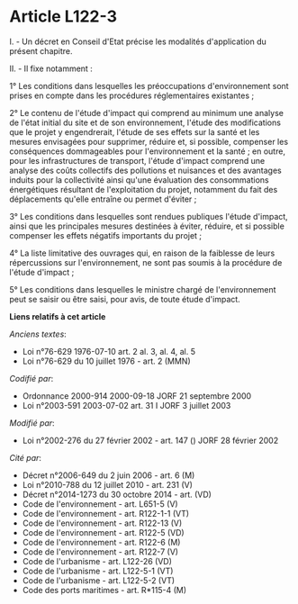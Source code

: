 # Article L122-3

I. - Un décret en Conseil d'Etat précise les modalités d'application du présent chapitre.

II. - Il fixe notamment :

1° Les conditions dans lesquelles les préoccupations d'environnement sont prises en compte dans les procédures réglementaires
existantes ;

2° Le contenu de l'étude d'impact qui comprend au minimum une analyse de l'état initial du site et de son environnement,
l'étude des modifications que le projet y engendrerait, l'étude de ses effets sur la santé et les mesures envisagées pour
supprimer, réduire et, si possible, compenser les conséquences dommageables pour l'environnement et la santé ; en outre, pour
les infrastructures de transport, l'étude d'impact comprend une analyse des coûts collectifs des pollutions et nuisances et
des avantages induits pour la collectivité ainsi qu'une évaluation des consommations énergétiques résultant de l'exploitation
du projet, notamment du fait des déplacements qu'elle entraîne ou permet d'éviter ;

3° Les conditions dans lesquelles sont rendues publiques l'étude d'impact, ainsi que les principales mesures destinées à
éviter, réduire, et si possible compenser les effets négatifs importants du projet ;

4° La liste limitative des ouvrages qui, en raison de la faiblesse de leurs répercussions sur l'environnement, ne sont pas
soumis à la procédure de l'étude d'impact ;

5° Les conditions dans lesquelles le ministre chargé de l'environnement peut se saisir ou être saisi, pour avis, de toute
étude d'impact.

**Liens relatifs à cet article**

_Anciens textes_:

  - Loi n°76-629 1976-07-10 art. 2 al. 3, al. 4, al. 5
  - Loi n°76-629 du 10 juillet 1976 - art. 2 (MMN)

_Codifié par_:

  - Ordonnance 2000-914 2000-09-18 JORF 21 septembre 2000
  - Loi n°2003-591 2003-07-02 art. 31 I JORF 3 juillet 2003

_Modifié par_:

  - Loi n°2002-276 du 27 février 2002 - art. 147 () JORF 28 février 2002

_Cité par_:

  - Décret n°2006-649 du 2 juin 2006 - art. 6 (M)
  - Loi n°2010-788 du 12 juillet 2010 - art. 231 (V)
  - Décret n°2014-1273 du 30 octobre 2014 - art. (VD)
  - Code de l'environnement - art. L651-5 (V)
  - Code de l'environnement - art. R122-1-1 (VT)
  - Code de l'environnement - art. R122-13 (V)
  - Code de l'environnement - art. R122-5 (VD)
  - Code de l'environnement - art. R122-6 (M)
  - Code de l'environnement - art. R122-7 (V)
  - Code de l'urbanisme - art. L122-26 (VD)
  - Code de l'urbanisme - art. L122-5-1 (VT)
  - Code de l'urbanisme - art. L122-5-2 (VT)
  - Code des ports maritimes - art. R*115-4 (M)
